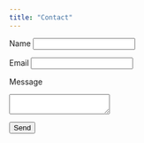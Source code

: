 ```yaml
---
title: "Contact"
---
```


<form name="contact" method="POST" netlify>
  <input type="hidden" name="form-name" value="contact">

  <label for="name">Name</label>
  <input type="text" id="name" name="name" required>

  <label for="email">Email</label>
  <input type="email" id="email" name="email" required>

  <label for="message">Message</label>
  <textarea id="message" name="message" required></textarea>

  <button type="submit">Send</button>
</form>